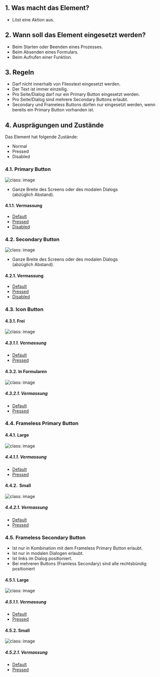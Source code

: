 ## 1. Was macht das Element?
*   Löst eine Aktion aus.

## 2. Wann soll das Element eingesetzt werden?
*   Beim Starten oder Beenden eines Prozesses.
*   Beim Absenden eines Formulars.
*   Beim Aufrufen einer Funktion.

## 3. Regeln
*   Darf nicht innerhalb von Fliesstext eingesetzt werden.
*   Der Text ist immer einzeilig.
*   Pro Seite/Dialog darf nur ein Primary Button eingesetzt werden.
*   Pro Seite/Dialog sind mehrere Secondary Buttons erlaubt.
*   Secondary und Frameless Buttons dürfen nur eingesetzt werden, wenn bereits ein Primary Button vorhanden ist.

## 4. Ausprägungen und Zustände
Das Element hat folgende Zustände:
*   Normal
*   Pressed
*   Disabled

### 4.1. Primary Button
![](https://raw.githubusercontent.com/sbb-design-systems/sbb-design-system/master/mobile/elements/button/images/ME10_Primary.png 'class: image')
*   Ganze Breite des Screens oder des modalen Dialogs (abzüglich Abstand).

#### 4.1.1. Vermassung
*   [Default](https://sbb.invisionapp.com/d/main#/console/14051805/313175219/inspect)
*   [Pressed](https://sbb.invisionapp.com/d/main#/console/14051805/313175220/inspect)
*   [Disabled](https://sbb.invisionapp.com/d/main#/console/14051805/313175221/inspect)

### 4.2. Secondary Button
![](https://raw.githubusercontent.com/sbb-design-systems/sbb-design-system/master/mobile/elements/button/images/ME10_Secondary.png 'class: image')

*   Ganze Breite des Screens oder des modalen Dialogs (abzüglich Abstand).

#### 4.2.1. Vermassung
*   [Default](https://sbb.invisionapp.com/d/main#/console/14051805/313175222/inspect)
*   [Pressed](https://sbb.invisionapp.com/d/main#/console/14051805/313175223/inspect)
*   [Disabled](https://sbb.invisionapp.com/d/main#/console/14051805/313175224/inspect)

### 4.3. Icon Button
#### 4.3.1. Frei
![](https://raw.githubusercontent.com/sbb-design-systems/sbb-design-system/master/mobile/elements/button/images/ME10_Icon_Free.png 'class: image')


##### 4.3.1.1. Vermassung
*   [Default](https://sbb.invisionapp.com/d/main#/console/14051805/313175225/inspect)
*   [Pressed](https://sbb.invisionapp.com/d/main#/console/14051805/313175226/inspect)

#### 4.3.2. In Formularen
![](https://raw.githubusercontent.com/sbb-design-systems/sbb-design-system/master/mobile/elements/button/images/ME10_Icon_Form.png 'class: image')


##### 4.3.2.1. Vermassung
*   [Default](https://sbb.invisionapp.com/d/main#/console/14051805/313175227/inspect)
*   [Pressed](https://sbb.invisionapp.com/d/main#/console/14051805/313175228/inspect)

### 4.4. Frameless Primary Button
#### 4.4.1. Large
![](https://raw.githubusercontent.com/sbb-design-systems/sbb-design-system/master/mobile/elements/button/images/ME10_Frameless_Primary_Large.png 'class: image')


##### 4.4.1.1. Vermassung
*   [Default](https://sbb.invisionapp.com/d/main#/console/14051805/313175229/inspect)
*   [Pressed](https://sbb.invisionapp.com/d/main#/console/14051805/313175230/inspect)

#### 4.4.2.  Small
![](https://raw.githubusercontent.com/sbb-design-systems/sbb-design-system/master/mobile/elements/button/images/ME10_Frameless_Primary_Small.png 'class: image')


##### 4.4.2.1. Vermassung
*   [Default](https://sbb.invisionapp.com/d/main#/console/14051805/313175231/inspect)
*   [Pressed](https://sbb.invisionapp.com/d/main#/console/14051805/313175232/inspect)

### 4.5. Frameless Secondary Button
*   Ist nur in Kombination mit dem Frameless Primary Button erlaubt.
*   Ist nur in modalen Dialogen erlaubt.
*   Ist links im Dialog positioniert. 
*   Bei mehreren Buttons (Framless Secondary) sind alle rechtsbündig positioniert

#### 4.5.1. Large
![](https://raw.githubusercontent.com/sbb-design-systems/sbb-design-system/master/mobile/elements/button/images/ME10_Frameless_Secondary_Large.png 'class: image')


##### 4.5.1.1. Vermassung
*   [Default](https://sbb.invisionapp.com/d/main#/console/14051805/313175233/inspect)
*   [Pressed](https://sbb.invisionapp.com/d/main#/console/14051805/313175234/inspect)

#### 4.5.2. Small
![](https://raw.githubusercontent.com/sbb-design-systems/sbb-design-system/master/mobile/elements/button/images/ME10_Frameless_Secondary_Small.png 'class: image')


##### 4.5.2.1. Vermassung
*   [Default](https://sbb.invisionapp.com/d/main#/console/14051805/313175235/inspect)
*   [Pressed](https://sbb.invisionapp.com/d/main#/console/14051805/313175236/inspect)